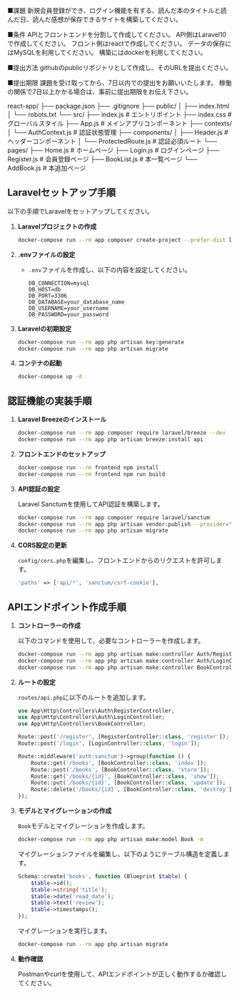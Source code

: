 ■課題
新規会員登録ができ、ログイン機能を有する、読んだ本のタイトルと読んだ日、読んだ感想が保存できるサイトを構築してください。

■条件
APIとフロントエンドを分割して作成してください。
API側はLaravel10で作成してください。
フロント側はreactで作成してください。
データの保存にはMySQLを利用してください。
構築にはdockerを利用してください。

■提出方法
githubのpublicリポジトリとして作成し、そのURLを提出ください。

■提出期限
課題を受け取ってから、7日以内での提出をお願いいたします。
稼働の関係で7日以上かかる場合は、事前に提出期限をお伝え下さい。


react-app/
├── package.json
├── .gitignore
├── public/
│   ├── index.html
│   └── robots.txt
└── src/
    ├── index.js          # エントリポイント
    ├── index.css         # グローバルスタイル
    ├── App.js            # メインアプリコンポーネント
    ├── contexts/
    │   └── AuthContext.js # 認証状態管理
    ├── components/
    │   ├── Header.js      # ヘッダーコンポーネント
    │   └── ProtectedRoute.js # 認証必須ルート
    └── pages/
        ├── Home.js        # ホームページ
        ├── Login.js       # ログインページ
        ├── Register.js    # 会員登録ページ
        ├── BookList.js    # 本一覧ページ
        └── AddBook.js     # 本追加ページ

## Laravelセットアップ手順

以下の手順でLaravelをセットアップしてください。

1. **Laravelプロジェクトの作成**

   ```bash
   docker-compose run --rm app composer create-project --prefer-dist laravel/laravel laravel-app
   ```

2. **.envファイルの設定**

   - `.env`ファイルを作成し、以下の内容を設定してください。

     ```env
     DB_CONNECTION=mysql
     DB_HOST=db
     DB_PORT=3306
     DB_DATABASE=your_database_name
     DB_USERNAME=your_username
     DB_PASSWORD=your_password
     ```

3. **Laravelの初期設定**

   ```bash
   docker-compose run --rm app php artisan key:generate
   docker-compose run --rm app php artisan migrate
   ```

4. **コンテナの起動**

   ```bash
   docker-compose up -d
   ```

## 認証機能の実装手順

1. **Laravel Breezeのインストール**

   ```bash
   docker-compose run --rm app composer require laravel/breeze --dev
   docker-compose run --rm app php artisan breeze:install api
   ```

2. **フロントエンドのセットアップ**

   ```bash
   docker-compose run --rm frontend npm install
   docker-compose run --rm frontend npm run build
   ```

3. **API認証の設定**

   Laravel Sanctumを使用してAPI認証を構築します。

   ```bash
   docker-compose run --rm app composer require laravel/sanctum
   docker-compose run --rm app php artisan vendor:publish --provider="Laravel\Sanctum\SanctumServiceProvider"
   docker-compose run --rm app php artisan migrate
   ```

4. **CORS設定の更新**

   `config/cors.php`を編集し、フロントエンドからのリクエストを許可します。

   ```php
   'paths' => ['api/*', 'sanctum/csrf-cookie'],
   ```

## APIエンドポイント作成手順

1. **コントローラーの作成**

   以下のコマンドを使用して、必要なコントローラーを作成します。

   ```bash
   docker-compose run --rm app php artisan make:controller Auth/RegisterController
   docker-compose run --rm app php artisan make:controller Auth/LoginController
   docker-compose run --rm app php artisan make:controller BookController
   ```

2. **ルートの設定**

   `routes/api.php`に以下のルートを追加します。

   ```php
   use App\Http\Controllers\Auth\RegisterController;
   use App\Http\Controllers\Auth\LoginController;
   use App\Http\Controllers\BookController;

   Route::post('/register', [RegisterController::class, 'register']);
   Route::post('/login', [LoginController::class, 'login']);

   Route::middleware('auth:sanctum')->group(function () {
       Route::get('/books', [BookController::class, 'index']);
       Route::post('/books', [BookController::class, 'store']);
       Route::get('/books/{id}', [BookController::class, 'show']);
       Route::put('/books/{id}', [BookController::class, 'update']);
       Route::delete('/books/{id}', [BookController::class, 'destroy']);
   });
   ```

3. **モデルとマイグレーションの作成**

   `Book`モデルとマイグレーションを作成します。

   ```bash
   docker-compose run --rm app php artisan make:model Book -m
   ```

   マイグレーションファイルを編集し、以下のようにテーブル構造を定義します。

   ```php
   Schema::create('books', function (Blueprint $table) {
       $table->id();
       $table->string('title');
       $table->date('read_date');
       $table->text('review');
       $table->timestamps();
   });
   ```

   マイグレーションを実行します。

   ```bash
   docker-compose run --rm app php artisan migrate
   ```

4. **動作確認**

   Postmanやcurlを使用して、APIエンドポイントが正しく動作するか確認してください。
